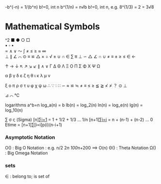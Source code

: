 -b^(-n) = 1/(b^n)       b!=0, int n
b^(1/n) = n√b          b!=0, int n, e.g. 8^(1/3) = 2 = 3√8


# Mathematical Symbols

^2 
■  ● ○ □  
▪  ▫ •  
∝   ∧   ∨   ～   ∫   ≠     ≤   ≥   ≈   ∞    
⊥   ∥   ∠   ⌒   ⊙   ≡   ≌     △ 
×   ÷   √     ± 
∪   ∩   ∈ 
∑     π
     ⊥     ∽     △     ∠     ∩     ∪     ≠     ≡     ±     ≥     ≤     ∈     ←   

↑     →     ↓     ↖     ↗     ↘     ↙     ∥     ∧     ∨ 
Γ     Δ     Θ     Λ     Ξ     Ο     Π     Σ     Φ     Χ     Ψ     Ω 

α     β     γ     δ     ε     ζ     η     θ     ι     κ     λ     μ     ν   

ξ     ο     π     ρ     σ     τ     υ     φ     χ     ψ     ω 
∴   ∵   ∶   ∷   ∽   ≈   ≌   ≒   ≠   ≡   ≤   ≥   ≦   ≧     ≮   ≯   ？   ⊙     ⊥ 

⊿   ⌒     ℃ 

logarithms  a^b=n  log_a(n) = b
lb(n) = log_2(n)
ln(n) = log_e(n)
lg(n) = log_10(n)

∑ σ  ς (Sigma) 
  [n]∑[i=1](1/i) = 1 + 1/2 + 1/3 ... 1/n
  [n+1]∑[i=i](n-i+1) = n + (n-1) + (n-2) ... 0
Etime = [n+1]∑[i=i]p(i)(n-i+1)
### Asymptotic Notation
O() : Big O Notation : e.g. n/2  2*n  100*n+200  ==> O(n)
Θ() : Theta Notation
Ω() : Big Omega Notation


### sets
∈ : belong to; is set of

